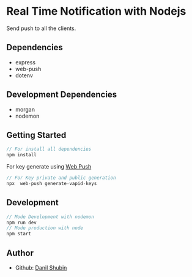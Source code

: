 # Real Time Notification with Nodejs

Send push to all the clients.

## Dependencies
- express
- web-push
- dotenv

## Development Dependencies
- morgan
- nodemon

## Getting Started
```ts
// For install all dependencies
npm install
```

For key generate using [Web Push](https://www.npmjs.com/package/web-push)

```ts
// For Key private and public generation
npx  web-push generate-vapid-keys
```

## Development

```ts
// Mode Development with nodemon
npm run dev
// Mode production with node
npm start
```

## Author

- Github: [Danil Shubin](https://github.com/YoKawaiiK)